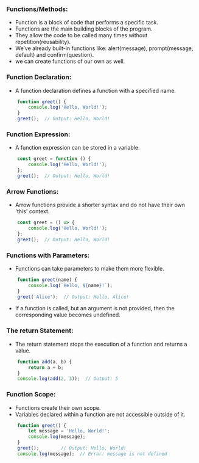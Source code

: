 ### Functions/Methods:
- Function is a block of code that performs a specific task.
- Functions are the main building blocks of the program.
- They allow the code to be called many times without repetition(reusability).
- We’ve already built-in functions like: alert(message), prompt(message, default) and confirm(question).
- we can create functions of our own as well.


### Function Declaration:
- A function declaration defines a function with a specified name.

```js
    function greet() {
        console.log('Hello, World!');
    }
    greet();  // Output: Hello, World!
```


### Function Expression:
- A function expression can be stored in a variable.

```js
    const greet = function () {
        console.log('Hello, World!');
    };
    greet();  // Output: Hello, World!
```


### Arrow Functions:
- Arrow functions provide a shorter syntax and do not have their own 'this' context.

```js
    const greet = () => {
        console.log('Hello, World!');
    };
    greet();  // Output: Hello, World!
```


### Functions with Parameters:
- Functions can take parameters to make them more flexible.

```js
    function greet(name) {
        console.log(`Hello, ${name}!`);
    }
    greet('Alice');  // Output: Hello, Alice!
```

- If a function is called, but an argument is not provided, 
  then the corresponding value becomes undefined.


### The return Statement:
- The return statement stops the execution of a function and returns a value.

```js
    function add(a, b) {
        return a + b;
    }
    console.log(add(2, 3));  // Output: 5
```


### Function Scope:
- Functions create their own scope. 
- Variables declared within a function are not accessible outside of it.

```js
    function greet() {
        let message = 'Hello, World!';
        console.log(message);
    }
    greet();        // Output: Hello, World!
    console.log(message);  // Error: message is not defined
```

